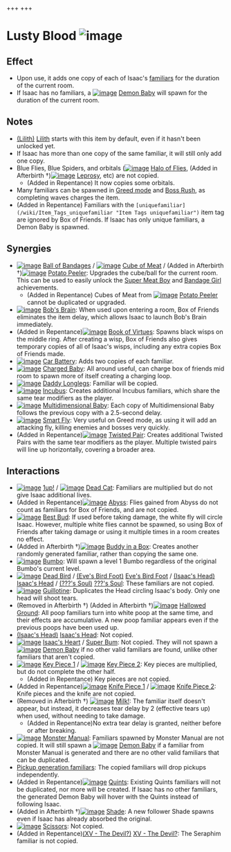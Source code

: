 +++
+++

 # Lusty Blood ![image](/image/Lusty_Blood.png) 


Effect
--------


* Upon use, it adds one copy of each of Isaac's [familiars](/wiki/Familiar "Familiar") for the duration of the current room.
* If Isaac has no familiars, a [![image](/image/Demon_Baby.png)](/wiki/Demon_Baby "Demon Baby") [Demon Baby](/wiki/Demon_Baby "Demon Baby") will spawn for the duration of the current room.


Notes
-------


* [(Lilith)](/wiki/Lilith "Lilith") [Lilith](/wiki/Lilith "Lilith") starts with this item by default, even if it hasn't been unlocked yet.
* If Isaac has more than one copy of the same familiar, it will still only add one copy.
* Blue Flies, Blue Spiders, and orbitals ([![image](/image/Halo_of_Flies.png)](/wiki/Halo_of_Flies "Halo of Flies") [Halo of Flies](/wiki/Halo_of_Flies "Halo of Flies"), (Added in Afterbirth †)[![image](/image/Leprosy.png)](/wiki/Leprosy "Leprosy") [Leprosy](/wiki/Leprosy "Leprosy"), etc) are not copied.
	+ (Added in Repentance) It now copies some orbitals.
* Many familiars can be spawned in [Greed mode](/wiki/Greed_mode "Greed mode") and [Boss Rush](/wiki/Boss_Rush "Boss Rush"), as completing waves charges the item.
* (Added in Repentance) Familiars with the `[uniquefamiliar](/wiki/Item_Tags_uniquefamiliar "Item Tags uniquefamiliar")` item tag are ignored by Box of Friends. If Isaac has only unique familiars, a Demon Baby is spawned.


Synergies
-----------


* [![image](/image/Ball_of_Bandages.png)](/wiki/Ball_of_Bandages "Ball of Bandages") [Ball of Bandages](/wiki/Ball_of_Bandages "Ball of Bandages") / [![image](/image/Cube_of_Meat.png)](/wiki/Cube_of_Meat "Cube of Meat") [Cube of Meat](/wiki/Cube_of_Meat "Cube of Meat") / (Added in Afterbirth †)[![image](/image/Potato_Peeler.png)](/wiki/Potato_Peeler "Potato Peeler") [Potato Peeler](/wiki/Potato_Peeler "Potato Peeler"): Upgrades the cube/ball for the current room. This can be used to easily unlock the [Super Meat Boy](/wiki/Super_Meat_Boy "Super Meat Boy") and [Bandage Girl](/wiki/Bandage_Girl "Bandage Girl") achievements.
	+ (Added in Repentance) Cubes of Meat from [![image](/image/Potato_Peeler.png)](/wiki/Potato_Peeler "Potato Peeler") [Potato Peeler](/wiki/Potato_Peeler "Potato Peeler") cannot be duplicated or upgraded.
* [![image](/image/Bob%27s_Brain.png)](/wiki/Bob%27s_Brain "Bob's Brain") [Bob's Brain](/wiki/Bob%27s_Brain "Bob's Brain"): When used upon entering a room, Box of Friends eliminates the item delay, which allows Isaac to launch Bob's Brain immediately.
* (Added in Repentance)[![image](/image/Book_of_Virtues.png)](/wiki/Book_of_Virtues "Book of Virtues") [Book of Virtues](/wiki/Book_of_Virtues "Book of Virtues"): Spawns black wisps on the middle ring. After creating a wisp, Box of Friends also gives temporary copies of all of Isaac's wisps, including any extra copies Box of Friends made.
* [![image](/image/Car_Battery.png)](/wiki/Car_Battery "Car Battery") [Car Battery](/wiki/Car_Battery "Car Battery"): Adds two copies of each familiar.
* [![image](/image/Charged_Baby.png)](/wiki/Charged_Baby "Charged Baby") [Charged Baby](/wiki/Charged_Baby "Charged Baby"): All around useful, can charge box of friends mid room to spawn more of itself creating a charging loop.
* [![image](/image/Daddy_Longlegs.png)](/wiki/Daddy_Longlegs "Daddy Longlegs") [Daddy Longlegs](/wiki/Daddy_Longlegs "Daddy Longlegs"): Familiar will be copied.
* [![image](/image/Incubus.png)](/wiki/Incubus "Incubus") [Incubus](/wiki/Incubus "Incubus"): Creates additional Incubus familiars, which share the same tear modifiers as the player.
* [![image](/image/Multidimensional_Baby.png)](/wiki/Multidimensional_Baby "Multidimensional Baby") [Multidimensional Baby](/wiki/Multidimensional_Baby "Multidimensional Baby"): Each copy of Multidimensional Baby follows the previous copy with a 2.5-second delay.
* [![image](/image/Smart_Fly.png)](/wiki/Smart_Fly "Smart Fly") [Smart Fly](/wiki/Smart_Fly "Smart Fly"): Very useful on Greed mode, as using it will add an attacking fly, killing enemies and bosses very quickly.
* (Added in Repentance)[![image](/image/Twisted_Pair.png)](/wiki/Twisted_Pair "Twisted Pair") [Twisted Pair](/wiki/Twisted_Pair "Twisted Pair"): Creates additional Twisted Pairs with the same tear modifiers as the player. Multiple twisted pairs will line up horizontally, covering a broader area.


Interactions
--------------


* [![image](/image/1up!.png)](/wiki/1up! "1up!") [1up!](/wiki/1up! "1up!") / [![image](/image/Dead_Cat.png)](/wiki/Dead_Cat "Dead Cat") [Dead Cat](/wiki/Dead_Cat "Dead Cat"): Familiars are multiplied but do not give Isaac additional lives.
* (Added in Repentance)[![image](/image/Abyss.png)](/wiki/Abyss "Abyss") [Abyss](/wiki/Abyss "Abyss"): Flies gained from Abyss do not count as familiars for Box of Friends, and are not copied.
* [![image](/image/Best_Bud.png)](/wiki/Best_Bud "Best Bud") [Best Bud](/wiki/Best_Bud "Best Bud"): If used before taking damage, the white fly will circle Isaac. However, multiple white flies cannot be spawned, so using Box of Friends after taking damage or using it multiple times in a room creates no effect.
* (Added in Afterbirth †)[![image](/image/Buddy_in_a_Box.png)](/wiki/Buddy_in_a_Box "Buddy in a Box") [Buddy in a Box](/wiki/Buddy_in_a_Box "Buddy in a Box"): Creates another randomly generated familiar, rather than copying the same one.
* [![image](/image/Bumbo.png)](/wiki/Bumbo "Bumbo") [Bumbo](/wiki/Bumbo "Bumbo"): Will spawn a level 1 Bumbo regardless of the original Bumbo's current level.
* [![image](/image/Dead_Bird.png)](/wiki/Dead_Bird "Dead Bird") [Dead Bird](/wiki/Dead_Bird "Dead Bird") / [(Eve's Bird Foot)](/wiki/Eve%27s_Bird_Foot "Eve's Bird Foot") [Eve's Bird Foot](/wiki/Eve%27s_Bird_Foot "Eve's Bird Foot") / [(Isaac's Head)](/wiki/Isaac%27s_Head "Isaac's Head") [Isaac's Head](/wiki/Isaac%27s_Head "Isaac's Head") / [(???'s Soul)](/wiki/%3F%3F%3F%27s_Soul "???'s Soul") [???'s Soul](/wiki/%3F%3F%3F%27s_Soul "???'s Soul"): These familiars are not copied.
* [![image](/image/Guillotine.png)](/wiki/Guillotine "Guillotine") [Guillotine](/wiki/Guillotine "Guillotine"): Duplicates the Head circling Isaac's body. Only one head will shoot tears.
* (Removed in Afterbirth †) (Added in Afterbirth †)[![image](/image/Hallowed_Ground.png)](/wiki/Hallowed_Ground "Hallowed Ground") [Hallowed Ground](/wiki/Hallowed_Ground "Hallowed Ground"): All poop familiars turn into white poop at the same time, and their effects are accumulative. A new poop familiar appears even if the previous poops have been used up.
* [(Isaac's Head)](/wiki/Isaac%27s_Head "Isaac's Head") [Isaac's Head](/wiki/Isaac%27s_Head "Isaac's Head"): Not copied.
* [![image](/image/Isaac%27s_Heart.png)](/wiki/Isaac%27s_Heart "Isaac's Heart") [Isaac's Heart](/wiki/Isaac%27s_Heart "Isaac's Heart") / [Super Bum](/wiki/Super_Bum "Super Bum"): Not copied. They will not spawn a [![image](/image/Demon_Baby.png)](/wiki/Demon_Baby "Demon Baby") [Demon Baby](/wiki/Demon_Baby "Demon Baby") if no other valid familiars are found, unlike other familiars that aren't copied.
* [![image](/image/Key_Piece_1.png)](/wiki/Key_Piece_1 "Key Piece 1") [Key Piece 1](/wiki/Key_Piece_1 "Key Piece 1") / [![image](/image/Key_Piece_2.png)](/wiki/Key_Piece_2 "Key Piece 2") [Key Piece 2](/wiki/Key_Piece_2 "Key Piece 2"): Key pieces are multiplied, but do not complete the other half.
	+ (Added in Repentance) Key pieces are not copied.
* (Added in Repentance)[![image](/image/Knife_Piece_1.png)](/wiki/Knife_Piece_1 "Knife Piece 1") [Knife Piece 1](/wiki/Knife_Piece_1 "Knife Piece 1") / [![image](/image/Knife_Piece_2.png)](/wiki/Knife_Piece_2 "Knife Piece 2") [Knife Piece 2](/wiki/Knife_Piece_2 "Knife Piece 2"): Knife pieces and the knife are not copied.
* (Removed in Afterbirth †) [![image](/image/Milk!.png)](/wiki/Milk! "Milk!") [Milk!](/wiki/Milk! "Milk!"): The familiar itself doesn't appear, but instead, it decreases tear delay by 2 (effective tears up) when used, without needing to take damage.
	+ (Added in Repentance)No extra tear delay is granted, neither before or after breaking.
* [![image](/image/Monster_Manual.png)](/wiki/Monster_Manual "Monster Manual") [Monster Manual](/wiki/Monster_Manual "Monster Manual"): Familiars spawned by Monster Manual are not copied. It will still spawn a [![image](/image/Demon_Baby.png)](/wiki/Demon_Baby "Demon Baby") [Demon Baby](/wiki/Demon_Baby "Demon Baby") if a familiar from Monster Manual is generated and there are no other valid familiars that can be duplicated.
* [Pickup generation familiars](/wiki/Pickup_generation_familiar "Pickup generation familiar"): The copied familiars will drop pickups independently.
* (Added in Repentance)[![image](/image/Quints.png)](/wiki/Quints "Quints") [Quints](/wiki/Quints "Quints"): Existing Quints familiars will not be duplicated, nor more will be created. If Isaac has no other familiars, the generated Demon Baby will hover with the Quints instead of following Isaac.
* (Added in Afterbirth †)[![image](/image/Shade.png)](/wiki/Shade "Shade") [Shade](/wiki/Shade "Shade"): A new follower Shade spawns even if Isaac has already absorbed the original.
* [![image](/image/Scissors.png)](/wiki/Scissors "Scissors") [Scissors](/wiki/Scissors "Scissors"): Not copied.
* (Added in Repentance)[(XV - The Devil?)](/wiki/Cards_and_Runes "XV - The Devil?") [XV - The Devil?](/wiki/Cards_and_Runes "Cards and Runes"): The Seraphim familiar is not copied.


